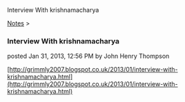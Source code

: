 Interview With krishnamacharya 

[Notes](../notes.md)‎ > ‎

### Interview With krishnamacharya

posted Jan 31, 2013, 12:56 PM by John Henry Thompson

[http://grimmly2007.blogspot.co.uk/2013/01/interview-with-krishnamacharya.html](http://grimmly2007.blogspot.co.uk/2013/01/interview-with-krishnamacharya.html)  

